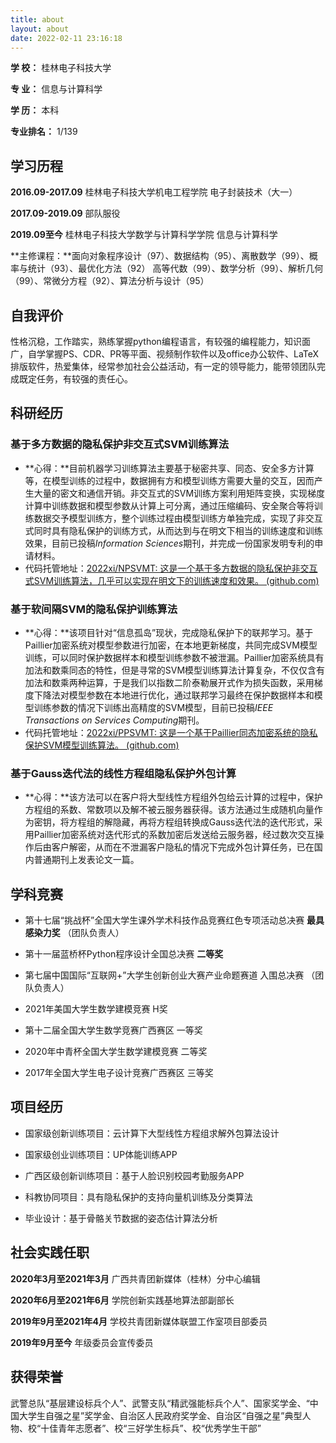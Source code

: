 ```yaml
---
title: about
layout: about
date: 2022-02-11 23:16:18
---
```


**学        校：** 桂林电子科技大学

**专        业：** 信息与计算科学

**学        历：** 本科

**专业排名：** 1/139

## 学习历程

**2016.09-2017.09**   桂林电子科技大学机电工程学院     电子封装技术（大一）

**2017.09-2019.09**   部队服役

**2019.09至今**         桂林电子科技大学数学与计算科学学院  信息与计算科学

**主修课程：**面向对象程序设计（97）、数据结构（95）、离散数学（99）、概率与统计（93）、最优化方法（92）  高等代数（99）、数学分析（99）、解析几何（99）、常微分方程（92）、算法分析与设计（95）  

## 自我评价

性格沉稳，工作踏实，熟练掌握python编程语言，有较强的编程能力，知识面广，自学掌握PS、CDR、PR等平面、视频制作软件以及office办公软件、LaTeX排版软件，热爱集体，经常参加社会公益活动，有一定的领导能力，能带领团队完成既定任务，有较强的责任心。

## 科研经历

### 基于多方数据的隐私保护非交互式SVM训练算法

* **心得：**目前机器学习训练算法主要基于秘密共享、同态、安全多方计算等，在模型训练的过程中，数据拥有方和模型训练方需要大量的交互，因而产生大量的密文和通信开销。非交互式的SVM训练方案利用矩阵变换，实现梯度计算中训练数据和模型参数从计算上可分离，通过压缩编码、安全聚合等将训练数据交予模型训练方，整个训练过程由模型训练方单独完成，实现了非交互式同时具有隐私保护的训练方式，从而达到与在明文下相当的训练速度和训练效果，目前已投稿*Information Sciences*期刊，并完成一份国家发明专利的申请材料。
* 代码托管地址：[2022xi/NPSVMT: 这是一个基于多方数据的隐私保护非交互式SVM训练算法，几乎可以实现在明文下的训练速度和效果。 (github.com)](https://github.com/2022xi/NPSVMT)

### 基于软间隔SVM的隐私保护训练算法

* **心得：**该项目针对“信息孤岛”现状，完成隐私保护下的联邦学习。基于Paillier加密系统对模型参数进行加密，在本地更新梯度，共同完成SVM模型训练，可以同时保护数据样本和模型训练参数不被泄漏。Paillier加密系统具有加法和数乘同态的特性，但是寻常的SVM模型训练算法计算复杂，不仅仅含有加法和数乘两种运算，于是我们以指数二阶泰勒展开式作为损失函数，采用梯度下降法对模型参数在本地进行优化，通过联邦学习最终在保护数据样本和模型训练参数的情况下训练出高精度的SVM模型，目前已投稿*IEEE Transactions on Services Computing*期刊。
* 代码托管地址：[2022xi/PPSVMT: 这是一个基于Paillier同态加密系统的隐私保护SVM模型训练算法。 (github.com)](https://github.com/2022xi/PPSVMT)

### 基于Gauss迭代法的线性方程组隐私保护外包计算

* **心得：**该方法可以在客户将大型线性方程组外包给云计算的过程中，保护方程组的系数、常数项以及解不被云服务器获得。该方法通过生成随机向量作为密钥，将方程组的解隐藏，再将方程组转换成Gauss迭代法的迭代形式，采用Paillier加密系统对迭代形式的系数加密后发送给云服务器，经过数次交互操作后由客户解密，从而在不泄漏客户隐私的情况下完成外包计算任务，已在国内普通期刊上发表论文一篇。

## 学科竞赛

* 第十七届“挑战杯”全国大学生课外学术科技作品竞赛红色专项活动总决赛 **最具感染力奖** （团队负责人）

* 第十一届蓝桥杯Python程序设计全国总决赛 **二等奖**

* 第七届中国国际“互联网+”大学生创新创业大赛产业命题赛道 入围总决赛 （团队负责人）

* 2021年美国大学生数学建模竞赛 H奖

* 第十二届全国大学生数学竞赛广西赛区 一等奖

* 2020年中青杯全国大学生数学建模竞赛 二等奖

* 2017年全国大学生电子设计竞赛广西赛区 三等奖


## 项目经历

* 国家级创新训练项目：云计算下大型线性方程组求解外包算法设计

* 国家级创业训练项目：UP体能训练APP

* 广西区级创新训练项目：基于人脸识别校园考勤服务APP

* 科教协同项目：具有隐私保护的支持向量机训练及分类算法

* 毕业设计：基于骨骼关节数据的姿态估计算法分析


## 社会实践任职
**2020年3月至2021年3月**   广西共青团新媒体（桂林）分中心编辑

**2020年6月至2021年6月**   学院创新实践基地算法部副部长

**2019年9月至2021年4月**   学校共青团新媒体联盟工作室项目部委员

**2019年9月至今**   年级委员会宣传委员

## 获得荣誉
武警总队“基层建设标兵个人”、武警支队“精武强能标兵个人”、国家奖学金、“中国大学生自强之星”奖学金、自治区人民政府奖学金、自治区“自强之星”典型人物、校“十佳青年志愿者”、校“三好学生标兵”、校“优秀学生干部”

